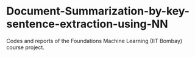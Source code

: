 # Document-Summarization-by-key-sentence-extraction-using-NN
Codes and reports of the Foundations Machine Learning (IIT Bombay) course project.
